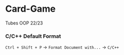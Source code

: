 # Card-Game
Tubes OOP 22/23

### C/C++ Default Format
`Ctrl + Shift + P` -> `Format Document with...` -> `C/C++`
